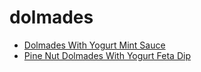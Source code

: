 # dolmades

 * [Dolmades With Yogurt Mint Sauce](index/d/dolmades-with-yogurt-mint-sauce-2054.json)
 * [Pine Nut Dolmades With Yogurt Feta Dip](index/p/pine-nut-dolmades-with-yogurt-feta-dip-1643.json)
